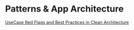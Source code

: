 # Patterns & App Architecture

[UseCase Red Flags and Best Practices in Clean Architecture](https://engineering.teknasyon.com/usecase-red-flags-and-best-practices-in-clean-architecture-76e2f6d921eb)